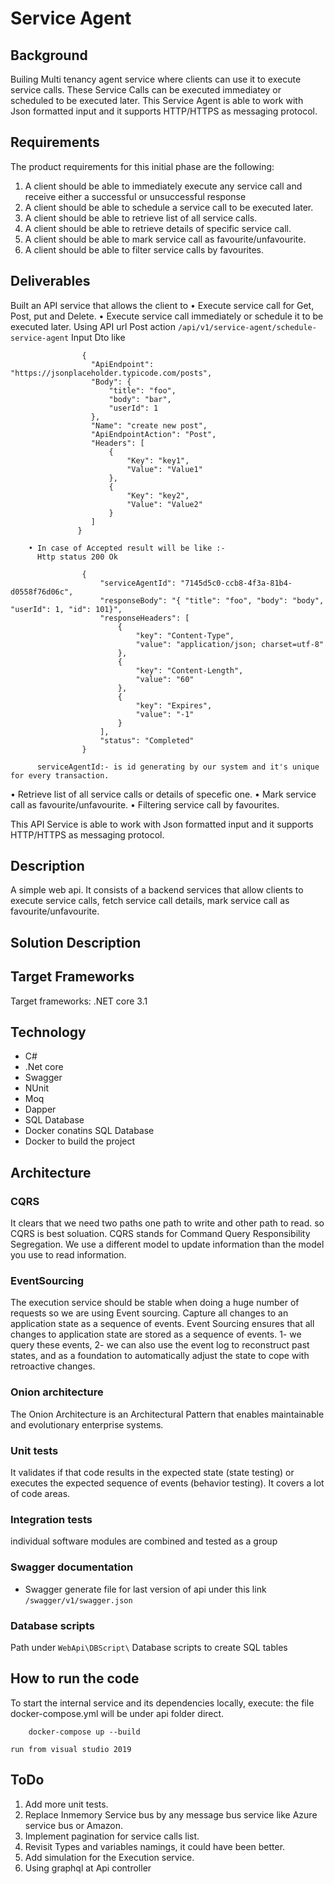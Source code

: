 # Service Agent

## Background

Builing Multi tenancy agent service where clients can use it to execute service calls. These Service Calls can be executed immediatey or scheduled to be executed later.
This Service Agent is able to work with Json formatted input and it supports HTTP/HTTPS as messaging protocol.


## Requirements
The product requirements for this initial phase are the following:
1. A client should be able to immediately execute any service call and receive either a
successful or unsuccessful response
2. A client should be able to schedule a service call to be executed later.
3. A client should be able to retrieve list of all service calls.
4. A client should be able to retrieve details of specific service call.
5. A client should be able to mark service call as favourite/unfavourite.
6. A client should be able to filter service calls by favourites.

## Deliverables

Built an API service that allows the client to
  • Execute service call for Get, Post, put and Delete.
  • Execute service call immediately or schedule it to be executed later.
        Using API url Post action ```/api/v1/service-agent/schedule-service-agent```
          Input Dto like
```
                {
                  "ApiEndpoint": "https://jsonplaceholder.typicode.com/posts",
                  "Body": {
                      "title": "foo",
                      "body": "bar",
                      "userId": 1
                  },
                  "Name": "create new post",
                  "ApiEndpointAction": "Post",
                  "Headers": [
                      {
                          "Key": "key1",
                          "Value": "Value1"
                      },
                      {
                          "Key": "key2",
                          "Value": "Value2"
                      }
                  ]
               }
```
        • In case of Accepted result will be like :-
          Http status 200 Ok
```
                {
                    "serviceAgentId": "7145d5c0-ccb8-4f3a-81b4-d0558f76d06c",
                    "responseBody": "{ "title": "foo", "body": "body", "userId": 1, "id": 101}",
                    "responseHeaders": [
                        {
                            "key": "Content-Type",
                            "value": "application/json; charset=utf-8"
                        },
                        {
                            "key": "Content-Length",
                            "value": "60"
                        },
                        {
                            "key": "Expires",
                            "value": "-1"
                        }
                    ],
                    "status": "Completed"
                }
```
          serviceAgentId:- is id generating by our system and it's unique for every transaction.

  • Retrieve list of all service calls or details of specefic one.
  • Mark service call as favourite/unfavourite.
  • Filtering service call by favourites.

This API Service is able to work with Json formatted input and it supports HTTP/HTTPS as messaging protocol.


##  Description

A simple web api. It consists of a backend services that allow clients to execute service calls, fetch service call details, mark service call as favourite/unfavourite.

## Solution Description

## Target Frameworks
Target frameworks: .NET core 3.1

## Technology
 - C#
 - .Net core
 - Swagger
 - NUnit
 - Moq
 - Dapper
 - SQL Database
 - Docker conatins SQL Database
 - Docker to build the project

## Architecture
### CQRS
It clears that we need two paths one path to write and other path to read. so CQRS is best soluation.
CQRS stands for Command Query Responsibility Segregation. We use a different model to update information than the model you use to read information.

### EventSourcing
The execution service should be stable when doing a huge number of requests so we are using Event sourcing.
Capture all changes to an application state as a sequence of events.
Event Sourcing ensures that all changes to application state are stored as a sequence of events.
1- we query these events,
2- we can also use the event log to reconstruct past states, and as a foundation to automatically adjust the state to cope with retroactive changes.

### Onion architecture
The Onion Architecture is an Architectural Pattern that enables maintainable and evolutionary enterprise systems.

### Unit tests
 It validates if that code results in the expected state (state testing) or executes the expected sequence of events (behavior testing).
 It covers a lot of code areas.

### Integration tests
individual software modules are combined and tested as a group

### Swagger documentation
  - Swagger generate file for last version of api under this link ```/swagger/v1/swagger.json```
### Database scripts
Path under ```WebApi\DBScript\```
Database scripts to create SQL tables

##  How to run the code
To start the internal service and its dependencies locally, execute:
the file docker-compose.yml will be under api folder direct.
```
    docker-compose up --build
```
    run from visual studio 2019

## ToDo
1. Add more unit tests.
2. Replace Inmemory Service bus by any message bus service like Azure service bus or Amazon.
3. Implement pagination for service calls list.
4. Revisit Types and variables namings, it could have been better.
5. Add simulation for the Execution service.
6. Using graphql at Api controller
